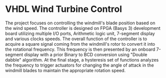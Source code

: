 # VHDL Wind Turbine Control

The project focuses on controlling the windmill's blade position based on the wind speed. The controller is designed on FPGA (Basys 3) development board utilizing multiple I/O ports, Arithmetic logic unit, 7-segment display and various clocks speeds. The overall function of the controller is to acquire a square signal coming from the windmill's rotor to convert it into the rotational frequency. This frequency is then presented by an onboard 7-segment display with a prior Binary to BCD conversion using "Double dabble" algorithm. At the final stage, a hysteresis set of functions analyzes the frequency to trigger actuators for changing the angle of attack in the windmill blades to maintain the appropriate rotation speed.
